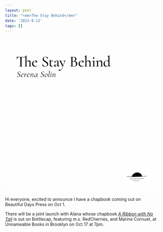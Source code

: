 ```yaml
---
layout: post
title: "<em>The Stay Behind</em>"
date: '2023-9-12'
tags: []
---
```


![chap](/assets/chap.png)

Hi everyone, excited to announce I have a chapbook coming out on Beautiful Days Press on Oct 1. 

There will be a joint launch with Alana whose chapbook <em><a href="https://bottlecap.press/products/ribbon?_pos=1&_sid=c4e682c92&_ss=r">A Ribbon with No Tail</a></em> is out on Bottlecap, featuring m.s. RedCherries, and Marine Cornuet, at Unnameable Books in Brooklyn on Oct 17 at 7pm. 
